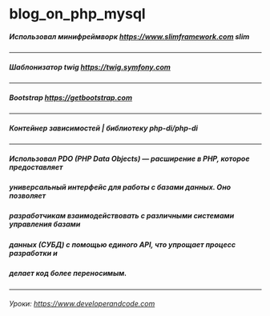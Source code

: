 # blog_on_php_mysql
##### Использовал минифреймворк https://www.slimframework.com slim
___ 
##### Шаблонизатор twig https://twig.symfony.com
___ 
##### Bootstrap https://getbootstrap.com
___ 
##### Контейнер зависимостей | библиотеку php-di/php-di
___ 
##### Использовал PDO (PHP Data Objects) — расширение в PHP, которое предоставляет 
##### универсальный интерфейс для работы с базами данных. Оно позволяет    
##### разработчикам взаимодействовать с различными системами управления базами 
##### данных (СУБД) с помощью единого API, что упрощает процесс разработки и 
##### делает код более переносимым.
___ 
###### Уроки: https://www.developerandcode.com

